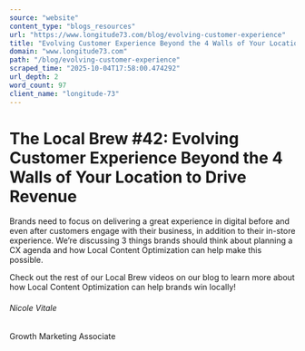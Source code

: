 ```yaml
---
source: "website"
content_type: "blogs_resources"
url: "https://www.longitude73.com/blog/evolving-customer-experience"
title: "Evolving Customer Experience Beyond the 4 Walls of Your Location to Drive Revenue"
domain: "www.longitude73.com"
path: "/blog/evolving-customer-experience"
scraped_time: "2025-10-04T17:58:00.474292"
url_depth: 2
word_count: 97
client_name: "longitude-73"
---
```


# The Local Brew #42: Evolving Customer Experience Beyond the 4 Walls of Your Location to Drive Revenue

Brands need to focus on delivering a great experience in digital before and even after customers engage with their business, in addition to their in-store experience. We’re discussing 3 things brands should think about planning a CX agenda and how Local Content Optimization can help make this possible.

Check out the rest of our Local Brew videos on our blog to learn more about how Local Content Optimization can help brands win locally!

###### Nicole Vitale

Growth Marketing Associate